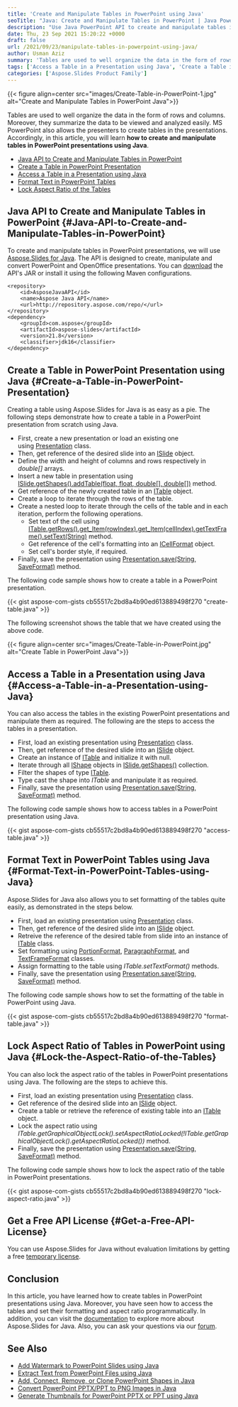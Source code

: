 ```yaml
---
title: 'Create and Manipulate Tables in PowerPoint using Java'
seoTitle: "Java: Create and Manipulate Tables in PowerPoint | Java PowerPoint API"
description: "Use Java PowerPoint API to create and manipulate tables in PowerPoint presentations using Java. Change formatting and aspect ratio of tables dynamically."
date: Thu, 23 Sep 2021 15:20:22 +0000
draft: false
url: /2021/09/23/manipulate-tables-in-powerpoint-using-java/
author: Usman Aziz
summary: 'Tables are used to well organize the data in the form of rows and columns. Moreover, they summarize the data to be viewed and analyzed easily. MS PowerPoint also allows the presenters to create tables in the presentations. Accordingly, in this article, you will learn **how to create and manipulate tables in PowerPoint presentations using Java**.'
tags: ['Access a Table in a Presentation using Java', 'Create a Table in PowerPoint Presentation Java', 'Format Text in PowerPoint Tables Java', 'Java API to Create and Manipulate Tables in PowerPoint']
categories: ['Aspose.Slides Product Family']
---
```




{{< figure align=center src="images/Create-Table-in-PowerPoint-1.jpg" alt="Create and Manipulate Tables in PowerPoint Java">}}


Tables are used to well organize the data in the form of rows and columns. Moreover, they summarize the data to be viewed and analyzed easily. MS PowerPoint also allows the presenters to create tables in the presentations. Accordingly, in this article, you will learn **how to create and manipulate tables in PowerPoint presentations using Java**.

*   [Java API to Create and Manipulate Tables in PowerPoint][1]
*   [Create a Table in PowerPoint Presentation][2]
*   [Access a Table in a Presentation using Java][3]
*   [Format Text in PowerPoint Tables][4]
*   [Lock Aspect Ratio of the Tables][5]

## Java API to Create and Manipulate Tables in PowerPoint {#Java-API-to-Create-and-Manipulate-Tables-in-PowerPoint}

To create and manipulate tables in PowerPoint presentations, we will use [Aspose.Slides for Java][6]. The API is designed to create, manipulate and convert PowerPoint and OpenOffice presentations. You can [download][7] the API's JAR or install it using the following Maven configurations.

```
<repository>
    <id>AsposeJavaAPI</id>
    <name>Aspose Java API</name>
    <url>http://repository.aspose.com/repo/</url>
</repository>
<dependency>
    <groupId>com.aspose</groupId>
    <artifactId>aspose-slides</artifactId>
    <version>21.8</version>
    <classifier>jdk16</classifier>
</dependency>
```

## Create a Table in PowerPoint Presentation using Java {#Create-a-Table-in-PowerPoint-Presentation}

Creating a table using Aspose.Slides for Java is as easy as a pie. The following steps demonstrate how to create a table in a PowerPoint presentation from scratch using Java.

*   First, create a new presentation or load an existing one using [Presentation][8] class.
*   Then, get reference of the desired slide into an [ISlide][9] object.
*   Define the width and height of columns and rows respectively in _double\[\]_ arrays.
*   Insert a new table in presentation using [ISlide.getShapes().addTable(float, float, double\[\], double\[\])][10] method.
*   Get reference of the newly created table in an [ITable][11] object.
*   Create a loop to iterate through the rows of the table.
*   Create a nested loop to iterate through the cells of the table and in each iteration, perform the following operations.
    *   Set text of the cell using [ITable.getRows().get\_Item(rowIndex).get\_Item(cellIndex).getTextFrame().setText(String)][12] method.
    *   Get reference of the cell's formatting into an [ICellFormat][13] object.
    *   Set cell's border style, if required.
*   Finally, save the presentation using [Presentation.save(String, SaveFormat)][14] method.

The following code sample shows how to create a table in a PowerPoint presentation.

{{< gist aspose-com-gists cb55517c2bd8a4b90ed613889498f270 "create-table.java" >}}

The following screenshot shows the table that we have created using the above code.



{{< figure align=center src="images/Create-Table-in-PowerPoint.jpg" alt="Create Table in PowerPoint Java">}}


## Access a Table in a Presentation using Java {#Access-a-Table-in-a-Presentation-using-Java}

You can also access the tables in the existing PowerPoint presentations and manipulate them as required. The following are the steps to access the tables in a presentation.

*   First, load an existing presentation using [Presentation][15] class.
*   Then, get reference of the desired slide into an [ISlide][16] object.
*   Create an instance of [ITable][17] and initialize it with null.
*   Iterate through all [IShape][18] objects in [ISlide.getShapes()][19] collection.
*   Filter the shapes of type [ITable][20].
*   Type cast the shape into _ITable_ and manipulate it as required.
*   Finally, save the presentation using [Presentation.save(String, SaveFormat)][21] method.

The following code sample shows how to access tables in a PowerPoint presentation using Java.

{{< gist aspose-com-gists cb55517c2bd8a4b90ed613889498f270 "access-table.java" >}}

## Format Text in PowerPoint Tables using Java {#Format-Text-in-PowerPoint-Tables-using-Java}

Aspose.Slides for Java also allows you to set formatting of the tables quite easily, as demonstrated in the steps below.

*   First, load an existing presentation using [Presentation][22] class.
*   Then, get reference of the desired slide into an [ISlide][23] object.
*   Retreive the reference of the desired table from slide into an instance of [ITable][24] class.
*   Set formatting using [PortionFormat][25], [ParagraphFormat][26], and [TextFrameFormat][27] classes.
*   Assign formatting to the table using _ITable.setTextFormat()_ methods.
*   Finally, save the presentation using [Presentation.save(String, SaveFormat)][28] method.

The following code sample shows how to set the formatting of the table in PowerPoint using Java.

{{< gist aspose-com-gists cb55517c2bd8a4b90ed613889498f270 "format-table.java" >}}

## Lock Aspect Ratio of Tables in PowerPoint using Java {#Lock-the-Aspect-Ratio-of-the-Tables}

You can also lock the aspect ratio of the tables in PowerPoint presentations using Java. The following are the steps to achieve this.

*   First, load an existing presentation using [Presentation][29] class.
*   Get reference of the desired slide into an [ISlide][30] object.
*   Create a table or retrieve the reference of existing table into an [ITable][31] object.
*   Lock the aspect ratio using _ITable.getGraphicalObjectLock().setAspectRatioLocked(!ITable.getGraphicalObjectLock().getAspectRatioLocked())_ method.
*   Finally, save the presentation using [Presentation.save(String, SaveFormat)][32] method.

The following code sample shows how to lock the aspect ratio of the table in PowerPoint presentations.

{{< gist aspose-com-gists cb55517c2bd8a4b90ed613889498f270 "lock-aspect-ratio.java" >}}

## Get a Free API License {#Get-a-Free-API-License}

You can use Aspose.Slides for Java without evaluation limitations by getting a free [temporary license][33].

## Conclusion

In this article, you have learned how to create tables in PowerPoint presentations using Java. Moreover, you have seen how to access the tables and set their formatting and aspect ratio programmatically. In addition, you can visit the [documentation][34] to explore more about Aspose.Slides for Java. Also, you can ask your questions via our [forum][35].

## See Also

*   [Add Watermark to PowerPoint Slides using Java][36]
*   [Extract Text from PowerPoint Files using Java][37]
*   [Add, Connect, Remove, or Clone PowerPoint Shapes in Java][38]
*   [Convert PowerPoint PPTX/PPT to PNG Images in Java][39]
*   [Generate Thumbnails for PowerPoint PPTX or PPT using Java][40]




[1]: #Java-API-to-Create-and-Manipulate-Tables-in-PowerPoint
[2]: #Create-a-Table-in-PowerPoint-Presentation
[3]: #Access-a-Table-in-a-Presentation-using-Java
[4]: #Format-Text-in-PowerPoint-Tables-using-Java
[5]: #Lock-the-Aspect-Ratio-of-the-Tables
[6]: https://products.aspose.com/slides/java
[7]: https://downloads.aspose.com/slides/java
[8]: https://apireference.aspose.com/slides/java/com.aspose.slides/Presentation
[9]: https://apireference.aspose.com/slides/java/com.aspose.slides/ISlide
[10]: https://apireference.aspose.com/slides/java/com.aspose.slides/IShapeCollection#addTable-float-float-double:A-double:A-
[11]: https://apireference.aspose.com/slides/java/com.aspose.slides/ITable
[12]: https://apireference.aspose.com/slides/java/com.aspose.slides/ITextFrame#setText-java.lang.String-
[13]: https://apireference.aspose.com/slides/java/com.aspose.slides/ICellFormat
[14]: https://apireference.aspose.com/slides/java/com.aspose.slides/Presentation#save-java.lang.String-int-
[15]: https://apireference.aspose.com/slides/java/com.aspose.slides/Presentation
[16]: https://apireference.aspose.com/slides/java/com.aspose.slides/ISlide
[17]: https://apireference.aspose.com/slides/java/com.aspose.slides/ITable
[18]: https://apireference.aspose.com/slides/java/com.aspose.slides/IShape
[19]: https://apireference.aspose.com/slides/java/com.aspose.slides/IBaseSlide#getShapes--
[20]: https://apireference.aspose.com/slides/java/com.aspose.slides/ITable
[21]: https://apireference.aspose.com/slides/java/com.aspose.slides/Presentation#save-java.lang.String-int-
[22]: https://apireference.aspose.com/slides/java/com.aspose.slides/Presentation
[23]: https://apireference.aspose.com/slides/java/com.aspose.slides/ISlide
[24]: https://apireference.aspose.com/slides/java/com.aspose.slides/ITable
[25]: https://apireference.aspose.com/slides/java/com.aspose.slides/PortionFormat
[26]: https://apireference.aspose.com/slides/java/com.aspose.slides/ParagraphFormat
[27]: https://apireference.aspose.com/slides/java/com.aspose.slides/TextFrameFormat
[28]: https://apireference.aspose.com/slides/java/com.aspose.slides/Presentation#save-java.lang.String-int-
[29]: https://apireference.aspose.com/slides/java/com.aspose.slides/Presentation
[30]: https://apireference.aspose.com/slides/java/com.aspose.slides/ISlide
[31]: https://apireference.aspose.com/slides/java/com.aspose.slides/ITable
[32]: https://apireference.aspose.com/slides/java/com.aspose.slides/Presentation#save-java.lang.String-int-
[33]: https://purchase.aspose.com/temporary-license
[34]: https://docs.aspose.com/slides/java
[35]: https://forum.aspose.com/
[36]: https://blog.aspose.com/2021/06/13/add-watermark-to-powerpoint-using-java/
[37]: https://blog.aspose.com/2021/07/28/extract-text-from-powerpoint-files-using-java/
[38]: https://blog.aspose.com/2021/04/09/add-connect-remove-or-clone-powerpoint-shapes-in-java/
[39]: https://blog.aspose.com/2021/08/01/convert-powerpoint-to-png-in-java/
[40]: https://blog.aspose.com/2021/08/03/generate-thumbnails-for-powerpoint-using-java/




